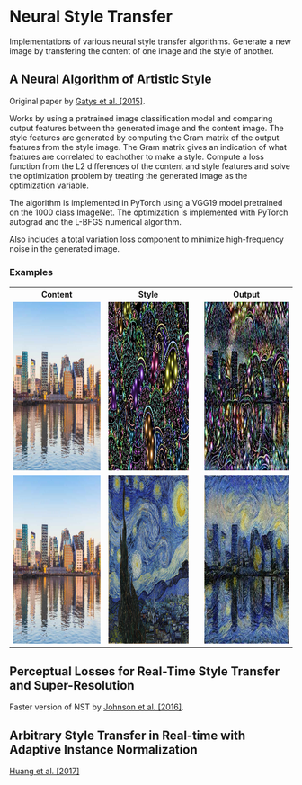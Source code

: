 # Neural Style Transfer

Implementations of various neural style transfer algorithms. Generate a new image by transfering the content of one image and the style of another.

## A Neural Algorithm of Artistic Style

Original paper by [Gatys et al. \[2015\]](https://arxiv.org/abs/1508.06576).

Works by using a pretrained image classification model and comparing output features between the generated image and the content image.
The style features are generated by computing the Gram matrix of the output features from the style image.
The Gram matrix gives an indication of what features are correlated to eachother to make a style.
Compute a loss function from the L2 differences of the content and style features and solve the optimization problem by treating the generated image as the optimization variable.

The algorithm is implemented in PyTorch using a VGG19 model pretrained on the 1000 class ImageNet. The optimization is implemented with PyTorch autograd and the L-BFGS numerical algorithm.

Also includes a total variation loss component to minimize high-frequency noise in the generated image.

### Examples

<div align="center">
 <table>
  <tr>
   <th>Content</th>
   <th>Style</th>
   <th></th>
   <th>Output</th>
  </tr>
  <tr>
   <td><img src="Images/Oslo.jpg" width="300" height="300"></td>
   <td><img src="Images/StyleTransferImage.jpg" width="300" height="300"></td>
   <td></td>
   <td><img src="Images/Oslo_Styletransfer_nst_400.jpg" width="300" height="300"></td>
  </tr>
  <tr>
   <td><img src="Images/Oslo.jpg" width="300" height="300"></td>
   <td><img src="Images/StarryNight.jpg" width="300" height="300"></td>
   <td></td>
   <td><img src="Images/Oslo_Starrynight_nst_410_evenmorestyle.jpg" width="300" height="300"></td>
  </tr>
 </table> 
</div>


## Perceptual Losses for Real-Time Style Transfer and Super-Resolution

Faster version of NST by [Johnson et al. \[2016\]](https://arxiv.org/abs/1603.08155).

## Arbitrary Style Transfer in Real-time with Adaptive Instance Normalization

[Huang et al. \[2017\]](https://arxiv.org/abs/1703.06868)
